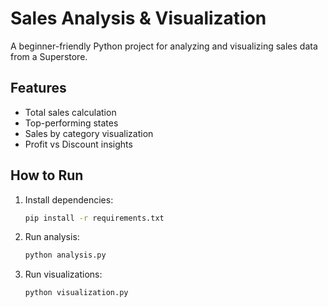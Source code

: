 
# Sales Analysis & Visualization    
        
A beginner-friendly Python project for analyzing and visualizing sales data from a Superstore.
       
## Features  
- Total sales calculation
- Top-performing states 
- Sales by category visualization
- Profit vs Discount insights
 
## How to Run

1. Install dependencies:
   ```bash
   pip install -r requirements.txt

2. Run analysis:

   ```bash
   python analysis.py
3. Run visualizations:

   ```bash
   python visualization.py

